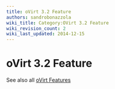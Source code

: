 ```yaml
---
title: oVirt 3.2 Feature
authors: sandrobonazzola
wiki_title: Category:OVirt 3.2 Feature
wiki_revision_count: 2
wiki_last_updated: 2014-12-15
---
```


# oVirt 3.2 Feature

See also all [oVirt Features](/develop/release-management/features/)

